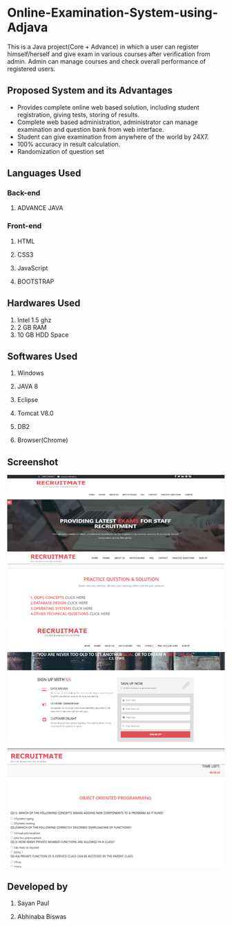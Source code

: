 # Online-Examination-System-using-Adjava
This is a Java project(Core + Advance) in which a user can register himself/herself and give exam in various courses after verification from admin. Admin can manage courses and check overall performance of registered users.

## Proposed System and its Advantages

* Provides complete online web based solution, including student registration, giving tests, storing of results.
* Complete web based administration, administrator can manage examination and question bank from web interface.
* Student can give examination from anywhere of the world by 24X7.
* 100% accuracy in result calculation.
* Randomization of question set

## Languages Used

### Back-end

1. ADVANCE JAVA

### Front-end
1. HTML

2. CSS3

3. JavaScript

4. BOOTSTRAP

## Hardwares Used
1. Intel 1.5 ghz
2. 2 GB RAM
3. 10 GB HDD Space

## Softwares Used
1. Windows

2. JAVA 8

3. Eclipse

4. Tomcat V8.0

5. DB2

6. Browser(Chrome)

## Screenshot

<img src="https://github.com/Sayan9696/Online-Examination-System-using-Adjava/blob/master/screenshot1.jpg">
<img src="https://github.com/Sayan9696/Online-Examination-System-using-Adjava/blob/master/screenshot2.jpg">
<img src="https://github.com/Sayan9696/Online-Examination-System-using-Adjava/blob/master/screenshot3.jpg">
<img src="https://github.com/Sayan9696/Online-Examination-System-using-Adjava/blob/master/screenshot4.jpg">

## Developed by

1. Sayan Paul

2. Abhinaba Biswas
